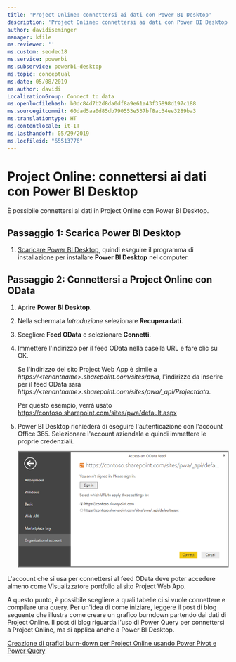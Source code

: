 ```yaml
---
title: 'Project Online: connettersi ai dati con Power BI Desktop'
description: 'Project Online: connettersi ai dati con Power BI Desktop'
author: davidiseminger
manager: kfile
ms.reviewer: ''
ms.custom: seodec18
ms.service: powerbi
ms.subservice: powerbi-desktop
ms.topic: conceptual
ms.date: 05/08/2019
ms.author: davidi
LocalizationGroup: Connect to data
ms.openlocfilehash: b0dc84d7b2d8da0df8a9e61a43f35898d197c188
ms.sourcegitcommit: 60dad5aa0d85db790553e537bf8ac34ee3289ba3
ms.translationtype: HT
ms.contentlocale: it-IT
ms.lasthandoff: 05/29/2019
ms.locfileid: "65513776"
---
```

# <a name="project-online-connect-to-data-through-power-bi-desktop"></a>Project Online: connettersi ai dati con Power BI Desktop
È possibile connettersi ai dati in Project Online con Power BI Desktop.

## <a name="step-1-download-power-bi-desktop"></a>Passaggio 1: Scarica Power BI Desktop
1. [Scaricare Power BI Desktop](http://go.microsoft.com/fwlink/?LinkID=521662), quindi eseguire il programma di installazione per installare **Power BI Desktop** nel computer.

## <a name="step-2-connect-to-project-online-with-odata"></a>Passaggio 2: Connettersi a Project Online con OData
1. Aprire **Power BI Desktop**.
2. Nella schermata *Introduzione* selezionare **Recupera dati**.
3. Scegliere **Feed OData** e selezionare **Connetti**.
4. Immettere l'indirizzo per il feed OData nella casella URL e fare clic su OK.
   
   Se l'indirizzo del sito Project Web App è simile a *https://\<tenantname\>.sharepoint.com/sites/pwa*, l'indirizzo da inserire per il feed OData sarà *https://\<tenantname\>.sharepoint.com/sites/pwa/\_api/Projectdata*.
   
   Per questo esempio, verrà usato https://contoso.sharepoint.com/sites/pwa/default.aspx
5. Power BI Desktop richiederà di eseguire l'autenticazione con l'account Office 365. Selezionare l'account aziendale e quindi immettere le proprie credenziali.
   
   ![](media/desktop-project-online-connect-to-data/image.png)

L'account che si usa per connettersi al feed OData deve poter accedere almeno come Visualizzatore portfolio al sito Project Web App. 

A questo punto, è possibile scegliere a quali tabelle ci si vuole connettere e compilare una query.  Per un'idea di come iniziare,  leggere il post di blog seguente che illustra come creare un grafico burndown partendo dai dati di Project Online.  Il post di blog riguarda l'uso di Power Query per connettersi a Project Online, ma si applica anche a Power BI Desktop.

[Creazione di grafici burn-down per Project Online usando Power Pivot e Power Query](http://blogs.office.com/2014/03/24/creating-burndown-charts-for-project-using-power-pivot-and-power-query/)

